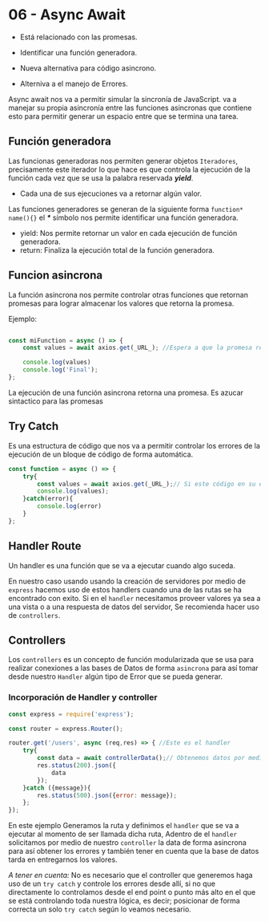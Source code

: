 # 06 - Async Await

- Está relacionado con las promesas.


- Identificar una función generadora.
- Nueva alternativa para código asincrono.
- Alterniva a el manejo de Errores.

Async await nos va a permitir simular la sincronía de JavaScript. va a manejar su propia asincronía entre las funciones asincronas que contiene esto para permitir generar un espacio entre que se termina una tarea.

## Función generadora

Las funcionas generadoras nos permiten generar objetos `Iteradores`, precisamente este iterador lo que hace es que controla la ejecución de la función cada vez que se usa la palabra reservada _**yield**_.

- Cada una de sus ejecuciones va a retornar algún valor.

Las funciones generadores se generan de la siguiente forma `function* name(){}` el **_*_** símbolo nos permite identificar una función generadora.

- yield: Nos permite retornar un valor en cada ejecución de función generadora.
- return: Finaliza la ejecución total de la función generadora.


## Funcion asincrona
La función asincrona nos permite controlar otras funciones que retornan promesas para lograr almacenar los valores que retorna la promesa.

Ejemplo:
```javascript

const miFunction = async () => {
    const values = await axios.get(_URL_); //Espera a que la promesa retorne una respuesta.

    console.log(values)
    console.log('Final');
};
```

La ejecución de una función asincrona retorna una promesa. Es azucar sintactico para las promesas

## Try Catch

Es una estructura de código que nos va a permitir controlar los errores de la ejecución de un bloque de código de forma automática.


```javascript
const function = async () => {
    try{
        const values = await axios.get(_URL_);// Si este código en su ejecución tuvo un error, EL catch lo toma
        console.log(values);
    }catch(error){
        console.log(error)
    }
};
```

## Handler Route

Un handler es una función que se va a ejecutar cuando algo suceda.

En nuestro caso usando usando la creación de servidores por medio de `express` hacemos uso de estos handlers cuando una de las rutas se ha encontrado con exito. Si en el `handler` necesitamos proveer valores ya sea a una vista o a una respuesta de datos del servidor, Se recomienda hacer uso de `controllers`.

## Controllers

Los `controllers` es un concepto de función modularizada que se usa para realizar conexiones a las bases de Datos de forma `asincrona` para así tomar desde nuestro `Handler` algún tipo de Error que se pueda generar.


### Incorporación de Handler y controller

```javascript
const express = require('express');

const router = express.Router();

router.get('/users', async (req,res) => { //Este es el handler
    try{
        const data = await controllerData();// Obtenemos datos por medio de el controller que está conectadose con la base de datos
        res.status(200).json({
            data
        });
    }catch ({message}){
        res.status(500).json({error: message});
    };
});
```

En este ejemplo Generamos la ruta y definimos el `handler` que se va a ejecutar al momento de ser llamada dicha ruta, Adentro de el `handler` solicitamos por medio de nuestro `controller` la data de forma asincrona para así obtener los errores y también tener en cuenta que la base de datos tarda en entregarnos los valores.

*A tener en cuenta:* No es necesario que el controller que generemos haga uso de un `try catch` y controle los errores desde allí, si no que directamente lo controlamos desde el end point o punto más alto en el que se está controlando toda nuestra lógica, es decir; posicionar de forma correcta un solo `try catch` según lo veamos necesario.